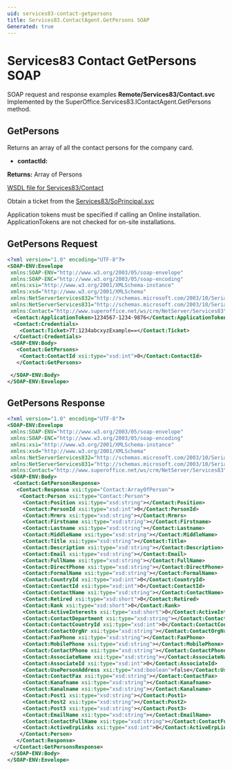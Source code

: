 ```yaml
---
uid: services83-contact-getpersons
title: Services83.ContactAgent.GetPersons SOAP
Generated: true
---
```


# Services83 Contact GetPersons SOAP

SOAP request and response examples **Remote/Services83/Contact.svc**
Implemented by the <see cref="M:SuperOffice.Services83.IContactAgent.GetPersons">SuperOffice.Services83.IContactAgent.GetPersons</see> method.

## GetPersons

Returns an array of all the contact persons for the company card.

* **contactId:** 

**Returns:** Array of Persons


[WSDL file for Services83/Contact](../Services83-Contact.md)

Obtain a ticket from the [Services83/SoPrincipal.svc](../SoPrincipal/SoPrincipal.md)

Application tokens must be specified if calling an Online installation. ApplicationTokens are not checked for on-site installations.

## GetPersons Request

```xml
<?xml version="1.0" encoding="UTF-8"?>
<SOAP-ENV:Envelope
 xmlns:SOAP-ENV="http://www.w3.org/2003/05/soap-envelope"
 xmlns:SOAP-ENC="http://www.w3.org/2003/05/soap-encoding"
 xmlns:xsi="http://www.w3.org/2001/XMLSchema-instance"
 xmlns:xsd="http://www.w3.org/2001/XMLSchema"
 xmlns:NetServerServices832="http://schemas.microsoft.com/2003/10/Serialization/Arrays"
 xmlns:NetServerServices831="http://schemas.microsoft.com/2003/10/Serialization/"
 xmlns:Contact="http://www.superoffice.net/ws/crm/NetServer/Services83">
  <Contact:ApplicationToken>1234567-1234-9876</Contact:ApplicationToken>
  <Contact:Credentials>
    <Contact:Ticket>7T:1234abcxyzExample==</Contact:Ticket>
  </Contact:Credentials>
 <SOAP-ENV:Body>
   <Contact:GetPersons>
    <Contact:ContactId xsi:type="xsd:int">0</Contact:ContactId>
   </Contact:GetPersons>

 </SOAP-ENV:Body>
</SOAP-ENV:Envelope>

```


## GetPersons Response

```xml
<?xml version="1.0" encoding="UTF-8"?>
<SOAP-ENV:Envelope
 xmlns:SOAP-ENV="http://www.w3.org/2003/05/soap-envelope"
 xmlns:SOAP-ENC="http://www.w3.org/2003/05/soap-encoding"
 xmlns:xsi="http://www.w3.org/2001/XMLSchema-instance"
 xmlns:xsd="http://www.w3.org/2001/XMLSchema"
 xmlns:NetServerServices832="http://schemas.microsoft.com/2003/10/Serialization/Arrays"
 xmlns:NetServerServices831="http://schemas.microsoft.com/2003/10/Serialization/"
 xmlns:Contact="http://www.superoffice.net/ws/crm/NetServer/Services83">
 <SOAP-ENV:Body>
  <Contact:GetPersonsResponse>
   <Contact:Response xsi:type="Contact:ArrayOfPerson">
    <Contact:Person xsi:type="Contact:Person">
     <Contact:Position xsi:type="xsd:string"></Contact:Position>
     <Contact:PersonId xsi:type="xsd:int">0</Contact:PersonId>
     <Contact:Mrmrs xsi:type="xsd:string"></Contact:Mrmrs>
     <Contact:Firstname xsi:type="xsd:string"></Contact:Firstname>
     <Contact:Lastname xsi:type="xsd:string"></Contact:Lastname>
     <Contact:MiddleName xsi:type="xsd:string"></Contact:MiddleName>
     <Contact:Title xsi:type="xsd:string"></Contact:Title>
     <Contact:Description xsi:type="xsd:string"></Contact:Description>
     <Contact:Email xsi:type="xsd:string"></Contact:Email>
     <Contact:FullName xsi:type="xsd:string"></Contact:FullName>
     <Contact:DirectPhone xsi:type="xsd:string"></Contact:DirectPhone>
     <Contact:FormalName xsi:type="xsd:string"></Contact:FormalName>
     <Contact:CountryId xsi:type="xsd:int">0</Contact:CountryId>
     <Contact:ContactId xsi:type="xsd:int">0</Contact:ContactId>
     <Contact:ContactName xsi:type="xsd:string"></Contact:ContactName>
     <Contact:Retired xsi:type="xsd:short">0</Contact:Retired>
     <Contact:Rank xsi:type="xsd:short">0</Contact:Rank>
     <Contact:ActiveInterests xsi:type="xsd:short">0</Contact:ActiveInterests>
     <Contact:ContactDepartment xsi:type="xsd:string"></Contact:ContactDepartment>
     <Contact:ContactCountryId xsi:type="xsd:int">0</Contact:ContactCountryId>
     <Contact:ContactOrgNr xsi:type="xsd:string"></Contact:ContactOrgNr>
     <Contact:FaxPhone xsi:type="xsd:string"></Contact:FaxPhone>
     <Contact:MobilePhone xsi:type="xsd:string"></Contact:MobilePhone>
     <Contact:ContactPhone xsi:type="xsd:string"></Contact:ContactPhone>
     <Contact:AssociateName xsi:type="xsd:string"></Contact:AssociateName>
     <Contact:AssociateId xsi:type="xsd:int">0</Contact:AssociateId>
     <Contact:UsePersonAddress xsi:type="xsd:boolean">false</Contact:UsePersonAddress>
     <Contact:ContactFax xsi:type="xsd:string"></Contact:ContactFax>
     <Contact:Kanafname xsi:type="xsd:string"></Contact:Kanafname>
     <Contact:Kanalname xsi:type="xsd:string"></Contact:Kanalname>
     <Contact:Post1 xsi:type="xsd:string"></Contact:Post1>
     <Contact:Post2 xsi:type="xsd:string"></Contact:Post2>
     <Contact:Post3 xsi:type="xsd:string"></Contact:Post3>
     <Contact:EmailName xsi:type="xsd:string"></Contact:EmailName>
     <Contact:ContactFullName xsi:type="xsd:string"></Contact:ContactFullName>
     <Contact:ActiveErpLinks xsi:type="xsd:int">0</Contact:ActiveErpLinks>
    </Contact:Person>
   </Contact:Response>
  </Contact:GetPersonsResponse>
 </SOAP-ENV:Body>
</SOAP-ENV:Envelope>

```

